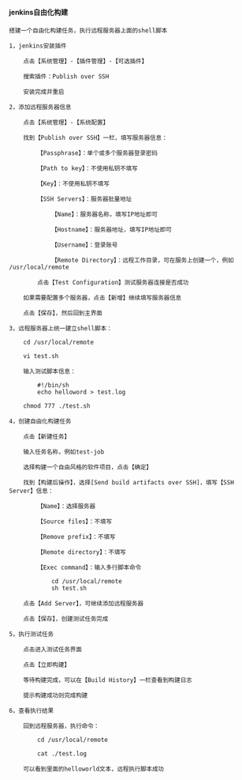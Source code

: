 
#### jenkins自由化构建

	搭建一个自由化构建任务，执行远程服务器上面的shell脚本
	
	1，jenkins安装插件
	
		点击【系统管理】-【插件管理】-【可选插件】
		
		搜索插件：Publish over SSH
		
		安装完成并重启
		
	2，添加远程服务器信息
		
		点击【系统管理】-【系统配置】
		
		找到【Publish over SSH】一栏，填写服务器信息：
		
			【Passphrase】：单个或多个服务器登录密码
			
			【Path to key】：不使用私钥不填写
			
			【Key】：不使用私钥不填写
			
			【SSH Servers】：服务器批量地址
			
				【Name】：服务器名称，填写IP地址即可
				
				【Hostname】：服务器地址，填写IP地址即可
				
				【Username】：登录账号
				
				【Remote Directory】：远程工作目录，可在服务上创建一个，例如 /usr/local/remote
			
			点击【Test Configuration】测试服务器连接是否成功
		
		如果需要配置多个服务器，点击【新增】继续填写服务器信息
		
		点击【保存】，然后回到主界面
	
	3，远程服务器上统一建立shell脚本：
		
		cd /usr/local/remote
		
		vi test.sh
		
		输入测试脚本信息：
		
			#!/bin/sh
			echo helloword > test.log
		
		chmod 777 ./test.sh
		
	4，创建自由化构建任务
	
		点击【新建任务】
		
		输入任务名称，例如test-job
		
		选择构建一个自由风格的软件项目，点击【确定】
		
		找到【构建后操作】，选择[Send build artifacts over SSH]，填写【SSH Server】信息：
		
			【Name】：选择服务器
			
			【Source files】：不填写
			
			【Remove prefix】：不填写
			
			【Remote directory】：不填写
			
			【Exec command】：输入多行脚本命令
			
				cd /usr/local/remote
				sh test.sh
		
		点击【Add Server】，可继续添加远程服务器
		
		点击【保存】，创建测试任务完成
	
	5，执行测试任务
	
		点击进入测试任务界面
		
		点击【立即构建】
		
		等待构建完成，可以在【Build History】一栏查看到构建日志
		
		提示构建成功则完成构建
	
	6，查看执行结果
	
		回到远程服务器，执行命令：
		
			cd /usr/local/remote
			
			cat ./test.log
		
		可以看到里面的helloworld文本，远程执行脚本成功




